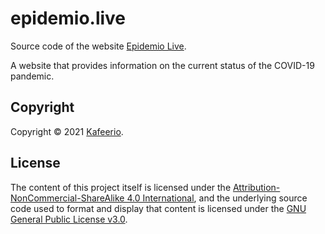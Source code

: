 
# epidemio.live

Source code of the website [Epidemio Live](https://epidemio.live).

A website that provides information on the current status of the COVID-19 pandemic.


## Copyright

Copyright &copy; 2021 [Kafeerio](https://kafeerio.org).


## License

The content of this project itself is licensed under the [Attribution-NonCommercial-ShareAlike 4.0 International](https://creativecommons.org/licenses/by-nc-sa/4.0/), and the underlying source code used to format and display that content is licensed under the [GNU General Public License v3.0](LICENSE).
